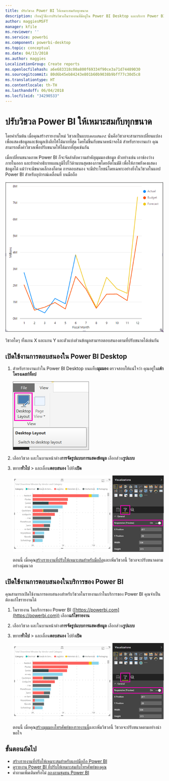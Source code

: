 ```yaml
---
title: ปรับวิชวล Power BI ให้เหมาะสมกับทุกขนาด
description: เรียนรู้วิธีการปรับวิชวลในรายงานที่มีอยู่ใน Power BI Desktop และบริการ Power BI สำหรับแอป Power BI บนมือถือให้เหมาะสม
author: maggiesMSFT
manager: kfile
ms.reviewer: ''
ms.service: powerbi
ms.component: powerbi-desktop
ms.topic: conceptual
ms.date: 04/13/2018
ms.author: maggies
LocalizationGroup: Create reports
ms.openlocfilehash: a6e683318c00a800f69334f90ce3a71d74489030
ms.sourcegitcommit: 80d6b45eb84243e801b60b9038b9bff77c30d5c8
ms.translationtype: HT
ms.contentlocale: th-TH
ms.lasthandoff: 06/04/2018
ms.locfileid: "34290533"
---
```

# <a name="optimize-a-power-bi-visual-for-any-size"></a>ปรับวิชวล Power BI ให้เหมาะสมกับทุกขนาด
โดยค่าเริ่มต้น เมื่อคุณสร้างรายงานใหม่ วิชวลเป็นแบบ*ตอบสนอง*: นั่นคือวิชวลจะสามารถเปลี่ยนแปลงเพื่อแสดงข้อมูลและข้อมูลเชิงลึกให้ได้มากที่สุด โดยไม่ขึ้นกับขนาดหน้าจอได้ สำหรับรายงานเก่า คุณสามารถตั้งค่าวิชวลเพื่อปรับขนาดให้ได้มากที่สุดเช่นกัน

เมื่อเปลี่ยนขนาดภาพ Power BI ก็จะจัดลำดับความสำคัญมุมมองข้อมูล ตัวอย่างเช่น เอาช่องว่างภายในออก และย้ายคำอธิบายแผนภูมิไปไว้ด้านบนสุดของภาพโดยอัตโนมัติ เพื่อให้ภาพยังคงแสดงข้อมูลได้ แม้ว่าจะมีขนาดเล็กลงก็ตาม การตอบสนอง จะมีประโยชน์โดยเฉพาะอย่างยิ่งในวิชวลในแอป Power BI สำหรับอุปกรณ์เคลื่อนที่ บนมือถือ

![การปรับขนาดภาพแบบตอบสนอง](media/desktop-create-responsive-visuals/power-bi-responsive-visual.gif)

วิชวลใดๆ ทั้งแกน X และแกน Y และตัวแบ่งส่วนข้อมูลสามารถตอบสนองตามที่ปรับขนาดได้เช่นกัน

## <a name="turn-on-responsiveness-in-power-bi-desktop"></a>เปิดใช้งานการตอบสนองใน Power BI Desktop
1. สำหรับรายงานเก่าใน Power BI Desktop บนแท็บ**มุมมอง** ตรวจสอบให้แน่ใจว่า คุณอยู่ใน**เค้าโครงเดสก์ท็อป**
   
    ![ไอคอนเค้าโครงเดสก์ท็อป](media/desktop-create-responsive-visuals/power-bi-desktop-layout.png)
2. เลือกวิชวล และในบานหน้าต่าง**การจัดรูปแบบการแสดงข้อมูล** เลือกส่วน**รูปแบบ**
3. ขยาย**ทั่วไป** > และเลื่อน**ตอบสนอง** ไปยัง**เปิด**
   
    ![เปิดการตอบสนอง](media/desktop-create-responsive-visuals/power-bi-turn-responsive-on.png)
   
     ตอนนี้ เมื่อคุณ[สร้างรายงานที่ปรับให้เหมาะสมสำหรับมือถือ](desktop-create-phone-report.md)และเพิ่มวิชวลนี้ วิชวลจะปรับขนาดตามอย่างนุ่มนวล

## <a name="turn-on-responsiveness-in-the-power-bi-service"></a>เปิดใช้งานการตอบสนองในบริการของ Power BI
คุณสามารถเปิดใช้งานการตอบสนองสำหรับวิชวลในรายงานเก่าในบริการของ Power BI คุณจำเป็นต้องแก้ไขรายงานได้

1. ในรายงาน ในบริการของ Power BI ([https://powerbi.com](https://powerbi.com)) เลือก**แก้ไขรายงาน**
2. เลือกวิชวล และในบานหน้าต่าง**การจัดรูปแบบการแสดงข้อมูล** เลือกส่วน**รูปแบบ**
3. ขยาย**ทั่วไป** > และเลื่อน**ตอบสนอง** ไปยัง**เปิด**
   
    ![เปิดการตอบสนอง](media/desktop-create-responsive-visuals/power-bi-turn-responsive-on.png)
   
     ตอนนี้ เมื่อคุณ[สร้างมุมมองโทรศัพท์ของรายงานนี้](desktop-create-phone-report.md)และเพิ่มวิชวลนี้ วิชวลจะปรับขนาดตามอย่างน่าพอใจ

## <a name="next-steps"></a>ขั้นตอนถัดไป
* [สร้างรายงานที่ปรับให้เหมาะสมสำหรับแอปมือถือ Power BI](desktop-create-phone-report.md)
* [ดูรายงาน Power BI ที่ปรับให้เหมาะสมกับโทรศัพท์ของคุณ](mobile-apps-view-phone-report.md)
* คำถามเพิ่มเติมหรือไม่ [ลองถามชุมชน Power BI](http://community.powerbi.com/)


